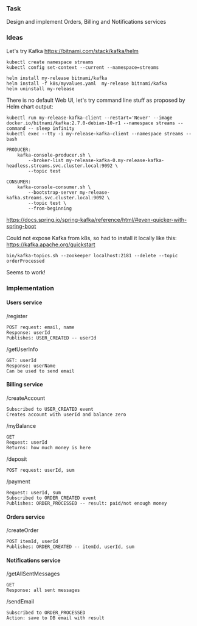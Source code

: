 ### Task

Design and implement Orders, Billing and Notifications services

### Ideas

Let's try Kafka
https://bitnami.com/stack/kafka/helm

```
kubectl create namespace streams
kubectl config set-context --current --namespace=streams

helm install my-release bitnami/kafka
helm install -f k8s/myvalues.yaml  my-release bitnami/kafka
helm uninstall my-release
```

There is no default Web UI, let's try command line stuff as proposed by Helm chart output:

    kubectl run my-release-kafka-client --restart='Never' --image docker.io/bitnami/kafka:2.7.0-debian-10-r1 --namespace streams --command -- sleep infinity
    kubectl exec --tty -i my-release-kafka-client --namespace streams -- bash

    PRODUCER:
        kafka-console-producer.sh \
            --broker-list my-release-kafka-0.my-release-kafka-headless.streams.svc.cluster.local:9092 \
            --topic test

    CONSUMER:
        kafka-console-consumer.sh \
            --bootstrap-server my-release-kafka.streams.svc.cluster.local:9092 \
            --topic test \
            --from-beginning

https://docs.spring.io/spring-kafka/reference/html/#even-quicker-with-spring-boot

Could not expose Kafka from k8s, so had to install it locally like this:
https://kafka.apache.org/quickstart

    bin/kafka-topics.sh --zookeeper localhost:2181 --delete --topic orderProcessed

Seems to work!

### Implementation

#### Users service

/register

    POST request: email, name 
    Response: userId
    Publishes: USER_CREATED -- userId
    
/getUserInfo

    GET: userId
    Response: userName
    Can be used to send email

#### Billing service

/createAccount

    Subscribed to USER_CREATED event
    Creates account with userId and balance zero

/myBalance

    GET
    Request: userId
    Returns: how much money is here

/deposit

    POST request: userId, sum

/payment

    Request: userId, sum
    Subscribed to ORDER_CREATED event
    Publishes: ORDER_PROCESSED -- result: paid/not enough money

#### Orders service

/createOrder

    POST itemId, userId
    Publishes: ORDER_CREATED -- itemId, userId, sum

#### Notifications service

/getAllSentMessages

    GET
    Response: all sent messages

/sendEmail

    Subscribed to ORDER_PROCESSED
    Action: save to DB email with result
